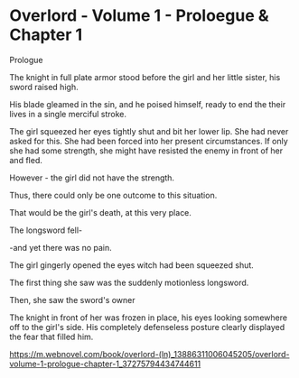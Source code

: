 # Overlord - Volume 1 - Proloegue & Chapter 1  
<!-- Overlord - Volume 1 - Prólogo e Capítulo 1 -->

Prologue
<!-- Prólogo -->

The knight in full plate armor stood before the girl and her little sister, his sword raised high.
<!-- O cavaleiro, vestido com armadura completa, parou diante da garota e de sua irmãzinha, com sua espada levantada alto. -->

His blade gleamed in the sin, and he poised himself, ready to end the their lives in a single merciful stroke.
<!-- Sua lâmina brilhava ao sol, e ele se posicionou, pronto para acabar com suas vidas em um único golpe misericordioso. -->

The girl squeezed her eyes tightly shut and bit her lower lip. She had never asked for this. She had been forced into her present circumstances. If only she had some strength, she might have resisted the enemy in front of her and fled.
<!-- A garota apertou os olhos com força e mordeu o lábio inferior. Ela nunca havia pedido por isso. Fora forçada a suas circunstâncias atuais. Se ao menos tivesse um pouco de força, talvez pudesse ter resistido ao inimigo à sua frente e fugido. -->

However - the girl did not have the strength.
<!-- No entanto, a garota não tinha força. -->

Thus, there could only be one outcome to this situation.
<!-- Assim, só poderia haver um resultado para essa situação. -->

That would be the girl's death, at this very place.
<!-- Isso seria a morte da garota, neste exato lugar. -->

The longsword fell-
<!-- A espada longa caiu— -->

-and yet there was no pain.
<!-- —e ainda assim não havia dor. -->

The girl gingerly opened the eyes witch had been squeezed shut. 
<!-- A garota abriu cuidadosamente os olhos que haviam estado fechados. -->

The first thing she saw was the suddenly motionless longsword.
<!-- A primeira coisa que ela viu foi a espada longa, que de repente estava imóvel. -->

Then, she saw the sword's owner
<!-- Então, ela viu o dono da espada. -->

The knight in front of her was frozen in place, his eyes looking somewhere off to the girl's side. His completely defenseless posture clearly displayed the fear that filled him.
<!-- O cavaleiro à sua frente estava congelado no lugar, com os olhos voltados para algum ponto ao lado da garota. Sua postura completamente indefesa mostrava claramente o medo que o dominava. -->



https://m.webnovel.com/book/overlord-(ln)_13886311006045205/overlord-volume-1-prologue-chapter-1_37275794434744611
